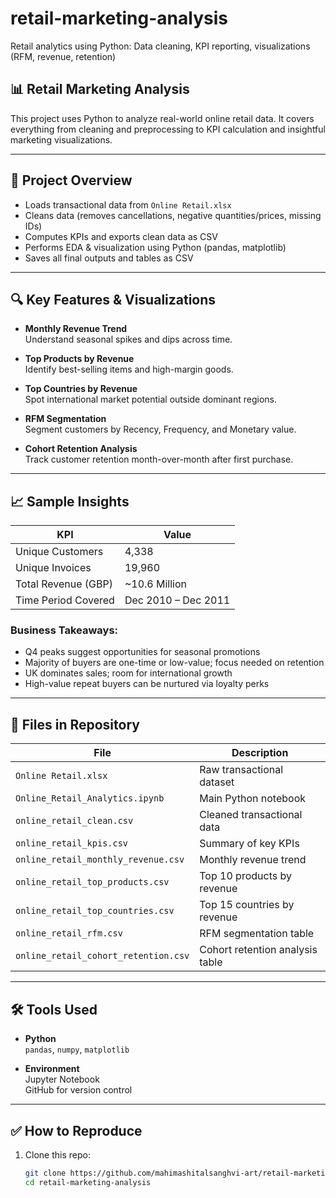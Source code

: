 # retail-marketing-analysis

Retail analytics using Python: Data cleaning, KPI reporting, visualizations (RFM, revenue, retention)

## 📊 Retail Marketing Analysis

This project uses Python to analyze real-world online retail data. It covers everything from cleaning and preprocessing to KPI calculation and insightful marketing visualizations.

---

## 🧾 Project Overview

- Loads transactional data from `Online Retail.xlsx`
- Cleans data (removes cancellations, negative quantities/prices, missing IDs)
- Computes KPIs and exports clean data as CSV
- Performs EDA & visualization using Python (pandas, matplotlib)
- Saves all final outputs and tables as CSV

---

## 🔍 Key Features & Visualizations

- **Monthly Revenue Trend**  
  Understand seasonal spikes and dips across time.

- **Top Products by Revenue**  
  Identify best-selling items and high-margin goods.

- **Top Countries by Revenue**  
  Spot international market potential outside dominant regions.

- **RFM Segmentation**  
  Segment customers by Recency, Frequency, and Monetary value.

- **Cohort Retention Analysis**  
  Track customer retention month-over-month after first purchase.

---

## 📈 Sample Insights

| KPI                    | Value         |
|------------------------|---------------|
| Unique Customers       | 4,338         |
| Unique Invoices        | 19,960        |
| Total Revenue (GBP)    | ~10.6 Million |
| Time Period Covered    | Dec 2010 – Dec 2011 |

### Business Takeaways:
- Q4 peaks suggest opportunities for seasonal promotions
- Majority of buyers are one-time or low-value; focus needed on retention
- UK dominates sales; room for international growth
- High-value repeat buyers can be nurtured via loyalty perks

---

## 📁 Files in Repository

| File                             | Description                          |
|----------------------------------|--------------------------------------|
| `Online Retail.xlsx`             | Raw transactional dataset            |
| `Online_Retail_Analytics.ipynb` | Main Python notebook                 |
| `online_retail_clean.csv`       | Cleaned transactional data           |
| `online_retail_kpis.csv`        | Summary of key KPIs                  |
| `online_retail_monthly_revenue.csv` | Monthly revenue trend          |
| `online_retail_top_products.csv`    | Top 10 products by revenue       |
| `online_retail_top_countries.csv`   | Top 15 countries by revenue      |
| `online_retail_rfm.csv`             | RFM segmentation table            |
| `online_retail_cohort_retention.csv` | Cohort retention analysis table |

---

## 🛠️ Tools Used

- **Python**  
  `pandas`, `numpy`, `matplotlib`

- **Environment**  
  Jupyter Notebook  
  GitHub for version control

---

## ✅ How to Reproduce

1. Clone this repo:
   ```bash
   git clone https://github.com/mahimashitalsanghvi-art/retail-marketing-analysis.git
   cd retail-marketing-analysis

   

